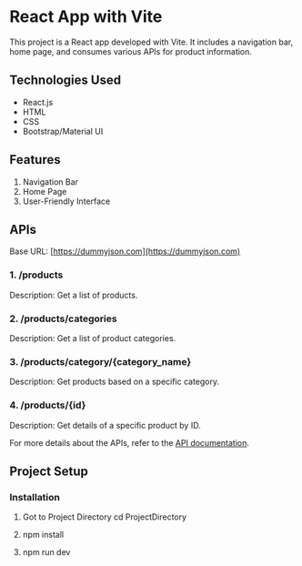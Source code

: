 # React App with Vite

This project is a React app developed with Vite. It includes a navigation bar, home page, and consumes various APIs for product information.

## Technologies Used

- React.js
- HTML
- CSS
- Bootstrap/Material UI

## Features

1. Navigation Bar
2. Home Page
3. User-Friendly Interface

## APIs

Base URL: [https://dummyjson.com](https://dummyjson.com)

### 1. /products

Description: Get a list of products.

### 2. /products/categories

Description: Get a list of product categories.

### 3. /products/category/{category_name}

Description: Get products based on a specific category.

### 4. /products/{id}

Description: Get details of a specific product by ID.

For more details about the APIs, refer to the [API documentation](https://dummyjson.com).

## Project Setup

### Installation
1. Got to Project Directory cd ProjectDirectory

2. npm install

3. npm run dev
